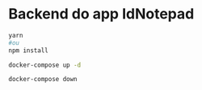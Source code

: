 # Backend do app IdNotepad

```bash
yarn
#ou
npm install
```

```bash
docker-compose up -d
```

```bash
docker-compose down
```
